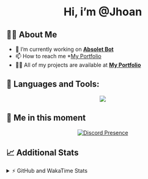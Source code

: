 <h1 align="center">Hi, i’m @Jhoan</h1>

## 🙋‍♂️ About Me

- 🔭 I’m currently working on **[Absolet Bot](https://strider.cloud)**
- 📫 How to reach me *[My Portfolio](https://jhoan.me/contact)
- 👨‍💻 All of my projects are available at **[My Portfolio](https://jhoan.me)**

## 🚀 Languages and Tools:
<p align="center">
  <a href="https://skillicons.dev">
    <img src="https://skillicons.dev/icons?i=js,ts,html,css,bootstrap,nodejs,express,vscode,neovim,vim,atom,cloudflare,git,github,discord,bots,linux,mongodb,nginx,redis,wordpress,heroku&perline=11" />
  </a>
</p>
  
## 👤 Me in this moment
<p align="center">
    <a href="https://discord.com/users/612460795124776960" target="_blank" rel="nofollow">
        <img src="https://lanyard-profile-readme.vercel.app/api/612460795124776960?idleMessage=Probably%20coding%20Absolet..." alt="Discord Presence" align="center">
    </a>
</p>

## 📈 Additional Stats
<details>
    <summary>⚡ GitHub and WakaTime Stats</summary>
    <br/>

<!--START_SECTION:waka-->
![Code Time](http://img.shields.io/badge/Code%20Time-631%20hrs%205%20mins-blue)

**🐱 My GitHub Data** 

> 🏆 110 Contributions in the Year 2023
 > 
> 📦 175.4 kB Used in GitHub's Storage 
 > 
> 💼 Opted to Hire
 > 
> 📜 4 Public Repositories 
 > 
> 🔑 41 Private Repositories  
 > 
**I'm an Early 🐤** 

```text
🌞 Morning      100 commits       ██░░░░░░░░░░░░░░░░░░░░░░░   08.85 % 
🌆 Daytime      534 commits       ███████████░░░░░░░░░░░░░░   47.26 % 
🌃 Evening      444 commits       █████████░░░░░░░░░░░░░░░░   39.29 % 
🌙 Night         52 commits       █░░░░░░░░░░░░░░░░░░░░░░░░   04.60 % 

```
📅 **I'm Most Productive on Saturday** 

```text
Monday         169 commits       ███░░░░░░░░░░░░░░░░░░░░░░   14.96 % 
Tuesday        189 commits       ████░░░░░░░░░░░░░░░░░░░░░   16.73 % 
Wednesday      181 commits       ████░░░░░░░░░░░░░░░░░░░░░   16.02 % 
Thursday       126 commits       ██░░░░░░░░░░░░░░░░░░░░░░░   11.15 % 
Friday         164 commits       ███░░░░░░░░░░░░░░░░░░░░░░   14.51 % 
Saturday       195 commits       ████░░░░░░░░░░░░░░░░░░░░░   17.26 % 
Sunday         106 commits       ██░░░░░░░░░░░░░░░░░░░░░░░   09.38 % 

```


📊 **This Week I Spent My Time On** 

```text
⌚︎ Time Zone: America/Bogota

💬 Programming Languages: 
TypeScript               23 hrs 22 mins      ████████████████████░░░░░   83.23 % 
YAML                     3 hrs 9 mins        ██░░░░░░░░░░░░░░░░░░░░░░░   11.27 % 
JavaScript               41 mins             ░░░░░░░░░░░░░░░░░░░░░░░░░   02.48 % 
JSON                     23 mins             ░░░░░░░░░░░░░░░░░░░░░░░░░   01.37 % 
Markdown                 14 mins             ░░░░░░░░░░░░░░░░░░░░░░░░░   00.86 % 

🔥 Editors: 
VS Code                  28 hrs 5 mins       █████████████████████████   100.00 % 

🐱‍💻 Projects: 
smok                     25 hrs 8 mins       ██████████████████████░░░   89.50 % 
Absolet                  2 hrs 6 mins        ██░░░░░░░░░░░░░░░░░░░░░░░   07.52 % 
xd                       28 mins             ░░░░░░░░░░░░░░░░░░░░░░░░░   01.68 % 
bloom                    14 mins             ░░░░░░░░░░░░░░░░░░░░░░░░░   00.83 % 
nvim                     7 mins              ░░░░░░░░░░░░░░░░░░░░░░░░░   00.47 % 

💻 Operating System: 
Linux                    28 hrs 5 mins       █████████████████████████   100.00 % 

```

**I Mostly Code in JavaScript** 

```text
JavaScript               17 repos            ██████████████░░░░░░░░░░░   56.67 % 
TypeScript               7 repos             █████░░░░░░░░░░░░░░░░░░░░   23.33 % 
Java                     3 repos             ██░░░░░░░░░░░░░░░░░░░░░░░   10.00 % 
SCSS                     1 repo              ░░░░░░░░░░░░░░░░░░░░░░░░░   03.33 % 
CSS                      1 repo              ░░░░░░░░░░░░░░░░░░░░░░░░░   03.33 % 

```



 Last Updated on 22/02/2023 03:00:04 UTC
<!--END_SECTION:waka-->
</details>
